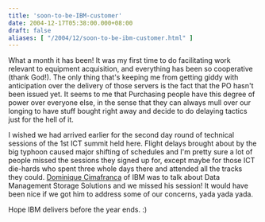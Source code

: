 ```yaml
---
title: 'soon-to-be-IBM-customer'
date: 2004-12-17T05:38:00.000+08:00
draft: false
aliases: [ "/2004/12/soon-to-be-ibm-customer.html" ]
---
```


What a month it has been! It was my first time to do facilitating work relevant to equipment acquisition, and everything has been so cooperative (thank God!). The only thing that's keeping me from getting giddy with anticipation over the delivery of those servers is the fact that the PO hasn't been issued yet. It seems to me that Purchasing people have this degree of power over everyone else, in the sense that they can always mull over our longing to have stuff bought right away and decide to do delaying tactics just for the hell of it.  
  
I wished we had arrived earlier for the second day round of technical sessions of the 1st ICT summit held here. Flight delays brought about by the big typhoon caused major shifting of schedules and I'm pretty sure a lot of people missed the sessions they signed up for, except maybe for those ICT die-hards who spent three whole days there and attended all the tracks they could. [Dominique Cimafranca](http://villageidiotsavant.blogspot.com) of IBM was to talk about Data Management Storage Solutions and we missed his session! It would have been nice if we got him to address some of our concerns, yada yada yada.  
  
Hope IBM delivers before the year ends. :)